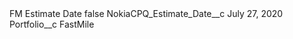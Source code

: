 <?xml version="1.0" encoding="UTF-8"?>
<CustomMetadata xmlns="http://soap.sforce.com/2006/04/metadata" xmlns:xsi="http://www.w3.org/2001/XMLSchema-instance" xmlns:xsd="http://www.w3.org/2001/XMLSchema">
    <label>FM Estimate Date</label>
    <protected>false</protected>
    <values>
        <field>NokiaCPQ_Estimate_Date__c</field>
        <value xsi:type="xsd:string">July 27, 2020</value>
    </values>
    <values>
        <field>Portfolio__c</field>
        <value xsi:type="xsd:string">FastMile</value>
    </values>
</CustomMetadata>
